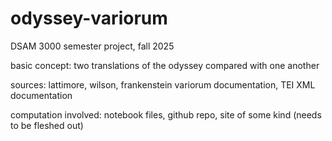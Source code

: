# odyssey-variorum
DSAM 3000 semester project, fall 2025

basic concept: two translations of the odyssey compared with one another 

sources: lattimore, wilson, frankenstein variorum documentation, TEI XML documentation

computation involved: notebook files, github repo, site of some kind (needs to be fleshed out)
